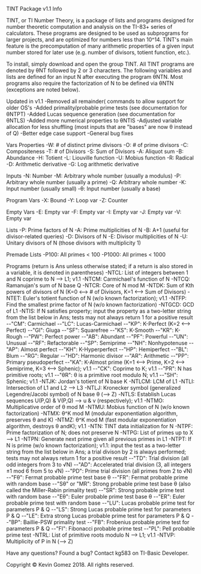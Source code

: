 TINT Package v1.1 Info

TINT, or TI Number Theory, is a package of lists and programs designed for number theoretic computation and analysis on the TI-83+ series of calculators.
These programs are designed to be used as subprograms for larger projects, and are optimized for numbers less than 10^14.
TINT's main feature is the precomputation of many arithmetic properties of a given input number stored for later use (e.g. number of divisors, totient function, etc.).

To install, simply download and open the group TINT. All TINT programs are denoted by θNT followed by 2 or 3 characters.
The following variables and lists are defined for an input N after executing the program θNTN.
Most programs also require the factorization of N to be defined via θNTN (exceptions are noted below).

Updated in v1.1
-Removed all remainder( commands to allow support for older OS's
-Added primality/probable prime tests (see documentation for θNTPT)
-Added Lucas sequence generation (see documentation for θNTLS)
-Added more numerical properties to θNTIS
-Adjusted variable allocation for less shuffling (most inputs that are "bases" are now θ instead of Q)
-Better edge case support
-General bug fixes

Vars
Properties
-W: # of distinct prime divisors
-O: # of prime divisors
-C: Compositeness
-T: # of Divisors
-S: Sum of Divisors
-A: Aliquot sum
-B: Abundance
-H: Totient
-L: Liouville function
-U: Mobius function
-R: Radical
-D: Arithmetic derivative
-G: Log arithmetic derivative

Inputs
-N: Number
-M: Arbitrary whole number (usually a modulus)
-P: Arbitrary whole number (usually a prime)
-Q: Arbitrary whole number
-K: Input number (usually small)
-θ: Input number (usually a base)

Program Vars
-X: Bound
-Y: Loop var
-Z: Counter

Empty Vars
-E: Empty var
-F: Empty var
-I: Empty var
-J: Empty var
-V: Empty var

Lists
-P: Prime factors of N
-A: Prime multiplicities of N
-B: A+1 (useful for divisor-related queries)
-D: Divisors of N
-E: Divisor multiplicities of N
-U: Unitary divisors of N (those divisors with multiplicity 1)

Premade Lists
-P100: All primes < 100
-P1000: All primes < 1000

Programs (return is Ans unless otherwise stated; if a return is also stored in a variable, it is denoted in parentheses)
-NTCL: List of integers between 1 and N coprime to N --> L1; v1.1
-NTCM: Carmichael's function of N
-NTCQ: Ramanujan's sum of N base Q
-NTCR: Core of N mod M
-NTDK: Sum of Kth powers of divisors of N (K=0 <--> # of Divisors, K=1 <--> Sum of Divisors)
-NTET: Euler's totient function of N (w/o known factorization); v1.1
-NTFP: Find the smallest prime factor of N (w/o known factorization)
-NTGCD: GCD of L1
-NTIS: If N satisfies property; input the property as a two-letter string from the list below in Ans; tests may not always return 1 for a positive result
--"CM": Carmichael
--"LC": Lucas-Carmichael
--"KP": K-Perfect (K=2 <--> Perfect)
--"GI": Giuga
--"SF": Squarefree
--"KS": K-Smooth
--"KR": K-Rough
--"PW": Perfect power
--"AB": Abundant
--"PF": Powerful
--"UN": Unusual
--"RF": Refactorable
--"SP": Semiprime
--"NH": Nonhypotenuse
--"AP": Almost perfect
--"KH": K-Hyperperfect
--"HP": Hemiperfect
--"BL": Blum
--"RG": Regular
--"HD": Harmonic divisor
--"AR": Arithmetic
--"PP": Primary pseudoperfect
--"KA": K-Almost prime (K=1 <--> Prime, K=2 <--> Semiprime, K=3 <--> Sphenic); v1.1
--"CK": Coprime to K; v1.1
--"PR": N has primitive roots; v1.1
--"θR": θ is a primitive root modulo N; v1.1
--"SH": Sphenic; v1.1
-NTJK: Jordan's totient of N base K
-NTLCM: LCM of L1
-NTLI: Intersection of L1 and L2 --> L3
-NTLJ: Kronecker symbol (generalized Legendre/Jacobi symbol) of N base θ (--> Z)
-NTLS: Establish Lucas sequences U(P,Q) & V(P,Q) --> u & v (respectively); v1.1
-NTMO: Multiplicative order of θ mod M
-NTMU: Mobius function of N (w/o known factorization)
-NTMX: θ^K mod M (modular exponentiation algorithm, preserves θ and K)
-NTMZ: θ^K mod M (fast modular exponentiation algorithm, destroys θ andK); v1.1
-NTN: TINT data initialization for N
-NTPF: Prime factorization of N; does not preserve N
-NTPG: List of primes up to X --> L1
-NTPN: Generate next prime given all previous primes in L1
-NTPT: If N is prime (w/o known factorization); v1.1: input the test as a two-letter string from the list below in Ans; a trial divison by 2 is always performed; tests may not always return 1 for a positive result
--"TD": Trial division (all odd integers from 3 to √N)
--"AD": Accelerated trial division (3, all integers ±1 mod 6 from 5 to √N)
--"PD": Prime trial division (all primes from 2 to √N)
--"Fθ": Fermat probable prime test base θ
--"FR": Fermat probable prime with random base
--"Sθ" or "MR": Strong probable prime test base θ (also called the Miller-Rabin primality test)
--"SR": Strong probable prime test with random base
--"Eθ": Euler probable prime test base θ
--"ER": Euler probable prime test with random base
--"LU": Lucas probable prime test for parameters P & Q
--"LS": Strong Lucas probable prime test for parameters P & Q
--"LE": Extra strong Lucas probable prime test for parameters P & Q
--"BP": Baillie-PSW primality test
--"FB": Frobenius probable prime test for parameters P & Q
--"FI": Fibonacci probable prime test
--"PL": Pell probable prime test
-NTRL: List of primitive roots modulo N --> L1; v1.1
-NTVP: Multiplicity of P in N (--> Z)

Have any questions? Found a bug?
Contact kg583 on TI-Basic Developer.

Copyright © Kevin Gomez 2018. All rights reserved.